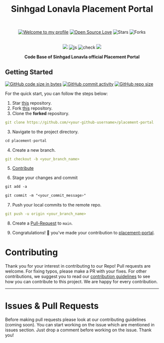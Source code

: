 <h1 align="center">Sinhgad Lonavla Placement Portal </h1> 
<br>

<div align="center">

[![Welcome to my profile](https://img.shields.io/badge/Hello,Programmer!-Welcome-blue.svg?style=flat&logo=github)](https://github.com/GDSC-IIIT-Kalyani)
[![Open Source Love](https://badges.frapsoft.com/os/v2/open-source.svg?v=103)](https://github.com/GDSC-IIIT-Kalyani/placement-portal)
![Stars](https://img.shields.io/github/stars/GDSC-IIIT-Kalyani/placement-portal?style=flat&logo=github)
![Forks](https://img.shields.io/github/forks/GDSC-IIIT-Kalyani/placement-portal?style=flat&logo=github)

</div>
<br>

<div align="center">
  <img src="https://forthebadge.com/images/badges/for-you.svg" />
  <img src="https://forthebadge.com/images/badges/made-with-javascript.svg" alt="js">
  
  <img src="https://forthebadge.com/images/badges/check-it-out.svg" alt="check">
  <img src="https://forthebadge.com/images/badges/built-by-developers.svg" />
</div>

<p align="center">
  <b>Code Base of Sinhgad Lonavla official Placement Portal</b>
</p>

## **Getting Started**
[![GitHub code size in bytes](https://img.shields.io/github/languages/code-size/GDSC-IIIT-Kalyani/placement-portal?logo=github)](https://GDSC-IIIT-Kalyani/placement-portal/) [![GitHub commit activity](https://img.shields.io/github/commit-activity/m/GDSC-IIIT-Kalyani/placement-portal?color=bluevoilet&logo=github)](https://github.com/GDSC-IIIT-Kalyani/placement-portal/commits/) [![GitHub repo size](https://img.shields.io/github/repo-size/GDSC-IIIT-Kalyani/placement-portal?logo=github)](https://github.com/GDSC-IIIT-Kalyani/placement-portal)

For the quick start, you can follow the steps below:

1. Star <a href="https://github.com/GDSC-IIIT-Kalyani/placement-portal" title="this">this</a> repository.
2. Fork <a href="https://github.com/GDSC-IIIT-Kalyani/placement-portal" title="this">this</a> repository.
3. Clone the **forked** repository.

```yml
git clone https://github.com/<your-github-username>/placement-portal
```

3. Navigate to the project directory.

```py
cd placement-portal
```

4. Create a new branch.

```yml
git checkout -b <your_branch_name>
```

5. <a href="/CONTRIBUTING.md">Contribute</a>

6. Stage your changes and commit

```css
git add -a

git commit -m "<your_commit_message>"
```

7. Push your local commits to the remote repo.

```yml
git push -u origin <your_branch_name>
```

8. Create a <a href="https://docs.github.com/en/github/collaborating-with-pull-requests/proposing-changes-to-your-work-with-pull-requests/creating-a-pull-request" title="Pull Request">Pull-Request</a> to `main`.

9. Congratulations! 🎉 you've made your contribution to <a href="https://github.com/GDSC-IIIT-Kalyani/placement-portal" title="placement-portal">placement-portal</a>.

<h1 id="contribute">Contributing</h1>

<p>
   Thank you for your interest in contributing to our Repo! Pull requests are welcome. For fixing typos, please make a PR with your fixes. For other contributions, we suggest you to read our <a href="/CONTRIBUTING.md">contribution guidelines</a> to see how you can contribute to this project. We are happy for every contribution. 
   <hr> 
</p>

<h1 id="prs">Issues & Pull Requests</h1>

Before making pull requests please look at our contributing guidelines (coming soon). You can start working on the issue which are mentioned in issues section. Just drop a comment before working on the issue. Thank you!





